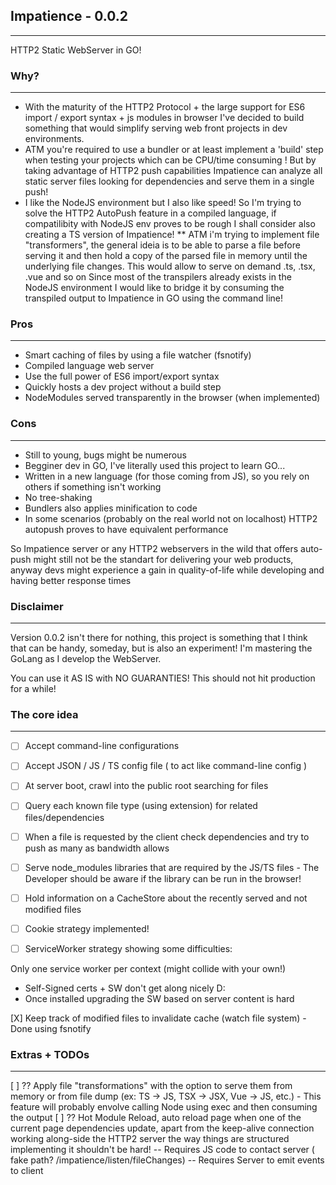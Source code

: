 ## Impatience - 0.0.2

---

HTTP2 Static WebServer in GO!

### Why?

---

* With the maturity of the HTTP2 Protocol + the large support for ES6
  import / export syntax + js modules in browser I've decided to build
  something that would simplify serving web front projects in dev environments.
* ATM you're required to use a bundler or at least implement a 'build'
  step when testing your projects which can be CPU/time consuming !
  But by taking advantage of HTTP2 push capabilities Impatience can analyze
  all static server files looking for dependencies and serve them in a single
  push!
* I like the NodeJS environment but I also like speed! So I'm trying to
  solve the HTTP2 AutoPush feature in a compiled language, if compatilibity
  with NodeJS env proves to be rough I shall consider also creating a TS
  version of Impatience!
  ** ATM i'm trying to implement file "transformers", the general ideia
  is to be able to parse a file before serving it and then hold a copy
  of the parsed file in memory until the underlying file changes.
  This would allow to serve on demand .ts, .tsx, .vue and so on
  Since most of the transpilers already exists in the NodeJS environment I
  would like to bridge it by consuming the transpiled output to Impatience
  in GO using the command line!

### Pros

---

- Smart caching of files by using a file watcher (fsnotify)
- Compiled language web server
- Use the full power of ES6 import/export syntax
- Quickly hosts a dev project without a build step
- NodeModules served transparently in the browser (when implemented)

### Cons

---

- Still to young, bugs might be numerous
- Begginer dev in GO, I've literally used this project to learn GO...
- Written in a new language (for those coming from JS), so you rely on
  others if something isn't working
- No tree-shaking
- Bundlers also applies minification to code
- In some scenarios (probably on the real world not on localhost) HTTP2
  autopush proves to have equivalent performance

So Impatience server or any HTTP2 webservers in the wild that offers auto-push might still
not be the standart for delivering your web products, anyway devs might experience
a gain in quality-of-life while developing and having better response times

### Disclaimer

---

Version 0.0.2 isn't there for nothing, this project is something that I
think that can be handy, someday, but is also an experiment! I'm mastering
the GoLang as I develop the WebServer.

You can use it AS IS with NO GUARANTIES! This should not hit production for
a while!

### The core idea

---

* [ ] Accept command-line configurations
* [ ] Accept JSON / JS / TS config file ( to act like command-line config )
* [ ] At server boot, crawl into the public root searching for files
* [ ] Query each known file type (using extension) for related files/dependencies
* [ ] When a file is requested by the client check dependencies and try to push
  as many as bandwidth allows
* [ ] Serve node_modules libraries that are required by the JS/TS files - The Developer
  should be aware if the library can be run in the browser!
* [ ] Hold information on a CacheStore about the recently served and not modified files

* [ ] Cookie strategy implemented!
* [ ] ServiceWorker strategy showing some difficulties:

Only one service worker per context (might collide with your own!)

- Self-Signed certs + SW don't get along nicely D:
- Once installed upgrading the SW based on server content is hard


[X] Keep track of modified files to invalidate cache (watch file system) - Done using fsnotify

### Extras + TODOs

---

[ ] ?? Apply file "transformations" with the option to serve them from memory or
from file dump  (ex: TS -> JS, TSX -> JSX, Vue -> JS, etc.)  - This feature will
probably envolve calling Node using exec and then consuming the output
[ ] ?? Hot Module Reload, auto reload page when one of the current page dependencies
update, apart from the keep-alive connection working along-side the HTTP2 server
the way things are structured implementing it shouldn't be hard!
-- Requires JS code to contact server ( fake path? /impatience/listen/fileChanges)
-- Requires Server to emit events to client
